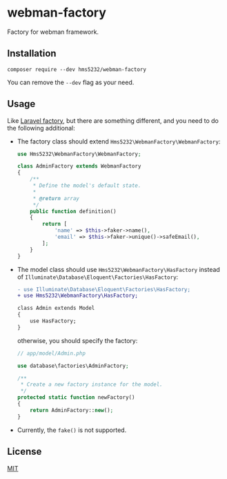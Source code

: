 # webman-factory

Factory for webman framework.

## Installation

```shell
composer require --dev hms5232/webman-factory
```

You can remove the `--dev` flag as your need.

## Usage

Like [Laravel factory](https://laravel.com/docs/eloquent-factories), but there are something different, and you need to do the following additional:

* The factory class should extend `Hms5232\WebmanFactory\WebmanFactory`:

    ```php
    use Hms5232\WebmanFactory\WebmanFactory;

    class AdminFactory extends WebmanFactory
    {
        /**
         * Define the model's default state.
         *
         * @return array
         */
        public function definition()
        {
            return [
                'name' => $this->faker->name(),
                'email' => $this->faker->unique()->safeEmail(),
            ];
        }
    }
    ```

* The model class should use `Hms5232\WebmanFactory\HasFactory` instead of `Illuminate\Database\Eloquent\Factories\HasFactory`:
  
  ```diff
  - use Illuminate\Database\Eloquent\Factories\HasFactory;
  + use Hms5232\WebmanFactory\HasFactory;

  class Admin extends Model
  {
      use HasFactory;
  }  
  ```
  
  otherwise, you should specify the factory:
  
  ```php
  // app/model/Admin.php
  
  use database\factories\AdminFactory;

  /**
   * Create a new factory instance for the model.
   */
  protected static function newFactory()
  {
      return AdminFactory::new();
  }
  ```

* Currently, the `fake()` is not supported.

## License

[MIT](LICENSE)
